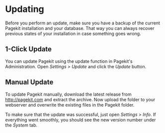 # Updating

<p class="uk-article-lead">Before you perform an update, make sure you have a backup of the current Pagekit installation and your database. That way you can always recover previous states of your installation in case something goes wrong.</p>

## 1-Click Update

You can update Pagekit using the update function in Pagekit's Administration. Open *Settings > Update* and click the *Update* button.

## Manual Update

To update Pagekit manually, download the latest release from http://pagekit.com and extract the archive.
Now upload the folder to your webserver and overwrite the existing files in the Pagekit folder.

To make sure that the update was successful, just open *Settings > Info*. If everything went smoothly, you should see the new version number under the *System* tab.
